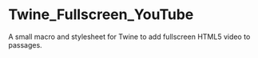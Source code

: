 Twine_Fullscreen_YouTube
========================

A small macro and stylesheet for Twine to add fullscreen HTML5 video to passages.
